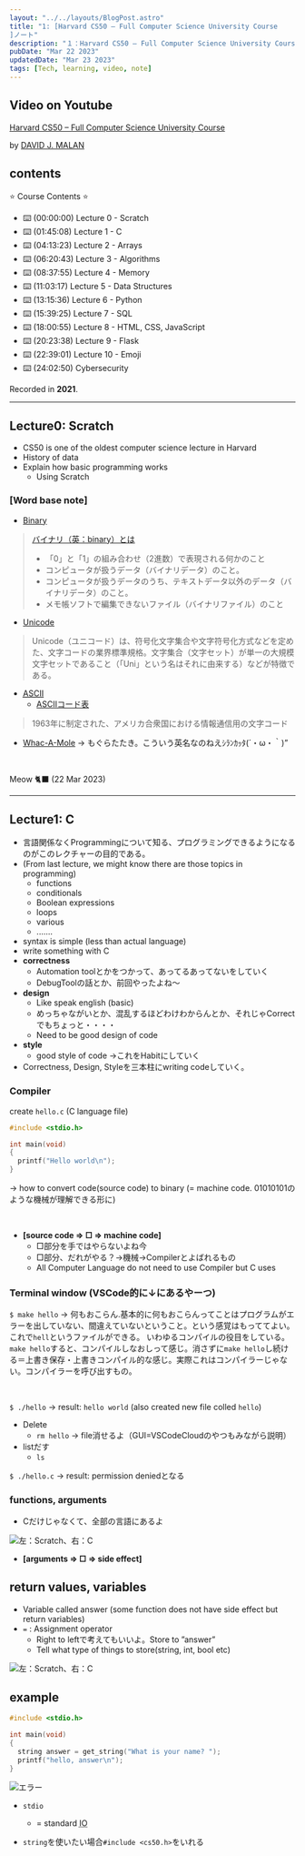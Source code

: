 ```yaml
---
layout: "../../layouts/BlogPost.astro"
title: "1: [Harvard CS50 – Full Computer Science University Course
]ノート"
description: "１：Harvard CS50 – Full Computer Science University Courseより"
pubDate: "Mar 22 2023"
updatedDate: "Mar 23 2023"
tags: [Tech, learning, video, note]
---
```

## Video on Youtube

[Harvard CS50 – Full Computer Science University Course](https://www.youtube.com/watch?v=8mAITcNt710&t=3377s)

by [DAVID J. MALAN](https://github.com/dmalan)

## contents

⭐️ Course Contents ⭐️

- ⌨️ (00:00:00) Lecture 0 - Scratch
- ⌨️ (01:45:08) Lecture 1 - C
- ⌨️ (04:13:23) Lecture 2 - Arrays
- ⌨️ (06:20:43) Lecture 3 - Algorithms
- ⌨️ (08:37:55) Lecture 4 - Memory
- ⌨️ (11:03:17) Lecture 5 - Data Structures
- ⌨️ (13:15:36) Lecture 6 - Python
- ⌨️ (15:39:25) Lecture 7 - SQL
- ⌨️ (18:00:55) Lecture 8 - HTML, CSS, JavaScript
- ⌨️ (20:23:38) Lecture 9 - Flask
- ⌨️ (22:39:01) Lecture 10 - Emoji
- ⌨️ (24:02:50) Cybersecurity

Recorded in **2021**.

---

## Lecture0: Scratch

- CS50 is one of the oldest computer science lecture in Harvard
- History of data
- Explain how basic programming works
  - Using Scratch

### **[Word base note]**

- [Binary](https://www.techtarget.com/whatis/definition/binary#:~:text=Binary%20describes%20a%20numbering%20scheme,relevant%20output%20to%20the%20user.)

> [バイナリ（英：binary）とは](https://wa3.i-3-i.info/word14226.html)
>
> - 「0」と「1」の組み合わせ（2進数）で表現される何かのこと
> - コンピュータが扱うデータ（バイナリデータ）のこと。
> - コンピュータが扱うデータのうち、テキストデータ以外のデータ（バイナリデータ）のこと。
> - メモ帳ソフトで編集できないファイル（バイナリファイル）のこと

- [Unicode](https://home.unicode.org)

> Unicode（ユニコード）は、符号化文字集合や文字符号化方式などを定めた、文字コードの業界標準規格。文字集合（文字セット）が単一の大規模文字セットであること（「Uni」という名はそれに由来する）などが特徴である。

- [<abbr title="American Standard Code for Information Interchange">ASCII</abbr>](https://www.ascii-code.com)
  - [ASCIIコード表](https://www.k-cube.co.jp/wakaba/server/ascii_code.html)

> 1963年に制定された、アメリカ合衆国における情報通信用の文字コード

- [Whac-A-Mole](https://en.wikipedia.org/wiki/Whac-A-Mole) -> もぐらたたき。こういう英名なのねえｼﾗﾝｶｯﾀ(´・ω・｀)”

<br>

Meow 🐈‍⬛ (22 Mar 2023)

---

## Lecture1: C

- 言語関係なくProgrammingについて知る、プログラミングできるようになるのがこのレクチャーの目的である。
- (From last lecture, we might know there are those topics in programming)
  - functions
  - conditionals
  - Boolean expressions
  - loops
  - various
  - .......
- syntax is simple (less than actual language)
- write something with C
- **correctness**
  - Automation toolとかをつかって、あってるあってないをしていく
  - DebugToolの話とか、前回やったよね〜
- **design**
  - Like speak english (basic)
  - めっちゃながいとか、混乱するほどわけわからんとか、それじゃCorrectでもちょっと・・・・
  - Need to be good design of code
- **style**
  - good style of code ->これをHabitにしていく
- Correctness, Design, Styleを三本柱にwriting codeしていく。

### Compiler

create `hello.c` (C language file)

``` c
#include <stdio.h>

int main(void)
{
  printf("Hello world\n");
}
```

-> how to convert code(source code) to binary (= machine code. 01010101のような機械が理解できる形に)

<br>

- **[source code ⇒ □ ⇒ machine code]**
  - □部分を手ではやらないよね今
  - □部分、だれがやる？→機械→Compilerとよばれるもの
  - All Computer Language do not need to use Compiler but C uses

### Terminal window (VSCode的に↓にあるやーつ)

`$ make hello` -> 何もおこらん.基本的に何もおこらんってことはプログラムがエラーを出していない、間違えていないということ。という感覚はもっててよい。これで`hell`というファイルができる。
いわゆるコンパイルの役目をしている。`make hello`すると、コンパイルしなおしって感じ。消さずに`make hello`し続ける＝上書き保存・上書きコンパイル的な感じ。実際これはコンパイラーじゃない。コンパイラーを呼び出すもの。

<br>

`$ ./hello` -> result: `hello world` (also created new file colled `hello`)

- Delete
  - `rm hello` -> file消せるよ（GUI=VSCodeCloudのやつもみながら説明）
- listだす
  - `ls`

`$ ./hello.c` -> result: permission deniedとなる

### functions, arguments

- Cだけじゃなくて、全部の言語にあるよ

![左：Scratch、右：C](/assets/arguments.png)

- **[arguments ⇒ □ ⇒ side effect]**

## return values, variables

- Variable called answer (some function does not have side effect but return variables)
- `=` : Assignment operator
  - Right to leftで考えてもいいよ。Store to ”answer”
  - Tell what type of things to store(string, int, bool etc)

![左：Scratch、右：C](/assets/variables.png)

## example

``` c
#include <stdio.h>

int main(void)
{
  string answer = get_string("What is your name? ");
  printf("hello, answer\n");
}
```

![エラー](/assets/errorExample.png)

- `stdio`
  - = standard <abbr title="Input and Output">IO</abbr>

- `string`を使いたい場合`#include <cs50.h>`をいれる
